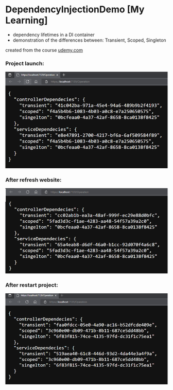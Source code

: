 # DependencyInjectionDemo [My Learning]
- dependency lifetimes in a DI container
- demonstration of the differences between: Transient, Scoped, Singleton

created from the course [udemy.com](https://www.udemy.com/course/praktyczny-kurs-aspnet-core-rest-web-api-od-podstaw/ "Praktyczny kurs ASP.NET Core REST Web API od podstaw (C#)")

### Project launch:
![image1](https://github.com/OskarLewandowski/ImageLibrary/blob/master/ImageLibrary/DependencyInjectionDemo_images/1.png)

### After refresh website:
![image2](https://github.com/OskarLewandowski/ImageLibrary/blob/master/ImageLibrary/DependencyInjectionDemo_images/2.png)

### After restart project:
![image3](https://github.com/OskarLewandowski/ImageLibrary/blob/master/ImageLibrary/DependencyInjectionDemo_images/3.png)

